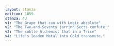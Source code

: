 ```yaml
---
layout: stanza
edition: 1859
stanza: 43
v1: "The Grape that can with Logic absolute"
v2: "The Two-and-Seventy jarring Sects confute:"
v3: "⁠The subtle Alchemist that in a Trice"
v4: "Life's leaden Metal into Gold transmute."
---
```


